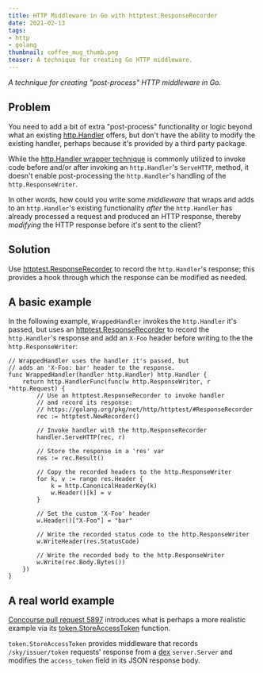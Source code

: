 ```yaml
---
title: HTTP Middleware in Go with httptest.ResponseRecorder
date: 2021-02-13
tags:
- http
- golang
thumbnail: coffee_mug_thumb.png
teaser: A technique for creating Go HTTP middleware.
---
```


_A technique for creating "post-process" HTTP middleware in Go._

## Problem

You need to add a bit of extra "post-process" functionality or logic beyond what an existing [http.Handler](https://golang.org/pkg/net/http/#Handler) offers, but don't have the ability to modify the existing handler, perhaps because it's provided by a third party package.

While the [http.Handler wrapper technique](https://medium.com/@matryer/the-http-handler-wrapper-technique-in-golang-updated-bc7fbcffa702) is commonly utilized to invoke code before and/or after invoking an `http.Handler`'s `ServeHTTP`, method, it doesn't enable post-processing the `http.Handler`'s handling of the `http.ResponseWriter`.

In other words, how could you write some _middleware_ that wraps and adds to an `http.Handler`'s existing functionality _after_ the `http.Handler` has already processed a request and produced an HTTP response, thereby _modifying_ the HTTP response before it's sent to the client?

## Solution

Use [httptest.ResponseRecorder](https://golang.org/pkg/net/http/httptest/#ResponseRecorder) to record the `http.Handler`'s response; this provides a hook through which the response can be modified as needed.

## A basic example

In the following example, `WrappedHandler` invokes the `http.Handler` it's passed, but uses an [httptest.ResponseRecorder](https://golang.org/pkg/net/http/httptest/#ResponseRecorder) to record the `http.Handler`'s response and add an `X-Foo` header before writing to the the `http.ResponseWriter`:

```golang
// WrappedHandler uses the handler it's passed, but
// adds an 'X-Foo: bar' header to the response.
func WrappedHandler(handler http.Handler) http.Handler {
    return http.HandlerFunc(func(w http.ResponseWriter, r *http.Request) {
        // Use an httptest.ResponseRecorder to invoke handler
        // and record its response:
        // https://golang.org/pkg/net/http/httptest/#ResponseRecorder
        rec := httptest.NewRecorder()

        // Invoke handler with the http.ResponseRecorder
        handler.ServeHTTP(rec, r)

        // Store the response in a 'res' var
        res := rec.Result()

        // Copy the recorded headers to the http.ResponseWriter
        for k, v := range res.Header {
            k = http.CanonicalHeaderKey(k)
            w.Header()[k] = v
        }

        // Set the custom 'X-Foo' header
        w.Header()["X-Foo"] = "bar"

        // Write the recorded status code to the http.ResponseWriter
        w.WriteHeader(res.StatusCode)

        // Write the recorded body to the http.ResponseWriter
        w.Write(rec.Body.Bytes())
    })
}
```

## A real world example

[Concourse pull request 5897](https://github.com/concourse/concourse/pull/5897/files) introduces what is perhaps a more realistic example via its [token.StoreAccessToken](https://github.com/concourse/concourse/pull/5897/files#diff-47f1a1fcbe74de4be3af39c657cec8111bcc235be0ca43b1c076f3a460585136R38) function.

`token.StoreAccessToken` provides middleware that records `/sky/issuer/token` requests' response from a [dex](https://github.com/concourse/dex/) `server.Server` and modifies the `access_token` field in its JSON response body.

